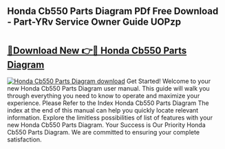 ## Honda Cb550 Parts Diagram PDf Free Download - Part-YRv Service Owner Guide UOPzp

# <h2><a href="http://dfjqgfj.blite.top/?on=Honda+Cb550+Parts+Diagram">🔗Download New 👉🔴 Honda Cb550 Parts Diagram</a></h2>

[![Honda Cb550 Parts Diagram download](https://i.imgur.com/lujVjoI.png)](http://dfjqgfj.blite.top/?on=Honda+Cb550+Parts+Diagram)
Get Started! Welcome to your new Honda Cb550 Parts Diagram user manual. This guide will walk you through everything you need to know to operate and maximize your experience. Please Refer to the Index Honda Cb550 Parts Diagram The index at the end of this manual can help you quickly locate relevant information. Explore the limitless possibilities of list of features with your new Honda Cb550 Parts Diagram. Your Success is Our Priority Honda Cb550 Parts Diagram. We are committed to ensuring your complete satisfaction.
